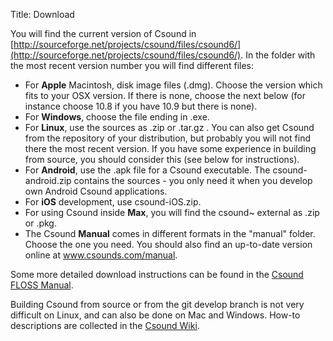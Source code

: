 Title: Download
<!--- Date: 2010-12-03 10:20
#Category: Python
#Tags: pelican, publishing
#Slug: my-super-post
Author: Joachim Heintz
#Summary: Short version for index and feeds
-->


You will find the current version of Csound in [http://sourceforge.net/projects/csound/files/csound6/](http://sourceforge.net/projects/csound/files/csound6/). In the folder with the most recent version number you will find different files:

- For **Apple** Macintosh, disk image files (.dmg). Choose the version which fits to your OSX version. If there is none, choose the next below (for instance choose 10.8 if you have 10.9 but there is none).
- For **Windows**, choose the file ending in .exe.
- For **Linux**, use the sources as .zip or .tar.gz . You can also get Csound from the repository of your distribution, but probably you will not find there the most recent version. If you have some experience in building from source, you should consider this (see below for instructions).
- For **Android**, use the .apk file for a Csound executable. The csound-android.zip contains the sources - you only need it when you develop own Android Csound applications.
- For **iOS** development, use csound-iOS.zip.
- For using Csound inside **Max**, you will find the csound~ external as .zip or .pkg.
- The Csound **Manual** comes in different formats in the "manual" folder. Choose the one you need. You should also find an up-to-date version online at www.csounds.com/manual.

Some more detailed download instructions can be found in the [Csound FLOSS Manual](http://en.flossmanuals.net/a-make-csound-run).

Building Csound from source or from the git develop branch is not very difficult on Linux, and can also be done on Mac and Windows. How-to descriptions are collected in the [Csound Wiki](http://sourceforge.net/p/csound/wiki/Home/).
